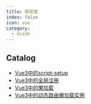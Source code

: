 ```yaml
---
title: 框架类
index: false
icon: vue
category:
  - Guide
---
```


## Catalog

- [Vue3中的script-setup](Vue3中的script-setup.md)
- [Vue3中的全局注册](Vue3中的全局注册.md)
- [Vue3中的懒加载](Vue3中的懒加载.md)
- [Vue3中的动态路由懒加载实例](Vue3中的动态路由懒加载实例.md)
